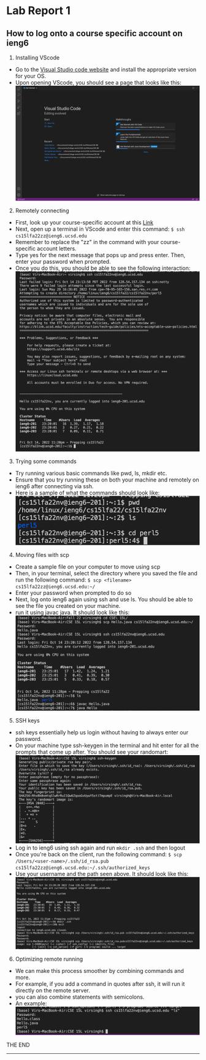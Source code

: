 # Lab Report 1

## How to log onto a course specific account on ieng6

1. Installing VScode
* Go to the [Visual Studio code website](https://code.visualstudio.com/) and install the appropriate version for your OS.
* Upon opening VScode, you should see a page that looks like this: 
![Vscode opening page](https://github.com/virsinghh/cse15l-lab-reports/blob/main/VScode%20opening.png?raw=true)

2. Remotely connecting
* First, look up your course-specific account at this [Link](https://sdacs.ucsd.edu/~icc/index.php)
* Next, open up a terminal in VScode and enter this command: `$ ssh cs15lfa22zz@ieng6.ucsd.edu`
* Remember to replace the "zz" in the command with your course-specific account letters.
* Type yes for the next message that pops up and press enter. Then, enter your password when prompted.
* Once you do this, you should be able to see the following interaction: ![Connecting remotely](https://github.com/virsinghhh/cse15l-lab-reports/blob/main/Screenshot%202022-10-14%20at%2011.20.42%20PM.png?raw=true)

3. Trying some commands
* Try running various basic commands like pwd, ls, mkdir etc.
* Ensure that you try running these on both your machine and remotely on ieng6 after connecting via ssh.
* Here is a sample of what the commands should look like: ![Trying commands](https://github.com/virsinghhh/cse15l-lab-reports/blob/main/Screenshot%202022-10-14%20at%2011.21.30%20PM.png)

4. Moving files with scp
* Create a sample file on your computer to move using scp
* Then, in your terminal, select the directory where you saved the file and run the following command: `$ scp <filename> cs15lfa22zz@ieng6.ucsd.edu:~/`
* Enter your password when prompted to do so
* Next, log onto ieng6 again using ssh and use ls. You should be able to see the file you created on your machine.
* run it using javac java. It should look like this:![Moving files](https://github.com/virsinghhh/cse15l-lab-reports/blob/main/Screenshot%202022-10-14%20at%2011.29.18%20PM.png)

5. SSH keys
* ssh keys essentially help us login without having to always enter our password.
* On your machine type ssh-keygen in the terminal and hit enter for all the prompts that come up after. You should see your randomart: ![ssh-keygen](https://github.com/virsinghhh/cse15l-lab-reports/blob/main/Screenshot%202022-10-14%20at%2011.37.18%20PM.png)
* Log in to ieng6 using ssh again and run `mkdir .ssh` and then logout
* Once you're back on the client, run the following command: `$ scp /Users/<user-name>/.ssh/id_rsa.pub
cs15lfa22zz@ieng6.ucsd.edu:~/.ssh/authorized_keys`
* Use your username and the path seen above. It should look like this: ![ssh-keygen](https://github.com/virsinghhh/cse15l-lab-reports/blob/main/Screenshot%202022-10-14%20at%2011.37.38%20PM.png)

6. Optimizing remote running
* We can make this process smoother by combining commands and more.
* For example, if you add a command in quotes after ssh, it will run it directly on the remote server. 
* you can also combine statements with semicolons.
* An example: ![smooth remote running](https://github.com/virsinghhh/cse15l-lab-reports/blob/main/Screenshot%202022-10-14%20at%2011.38.52%20PM.png)

THE END

---
